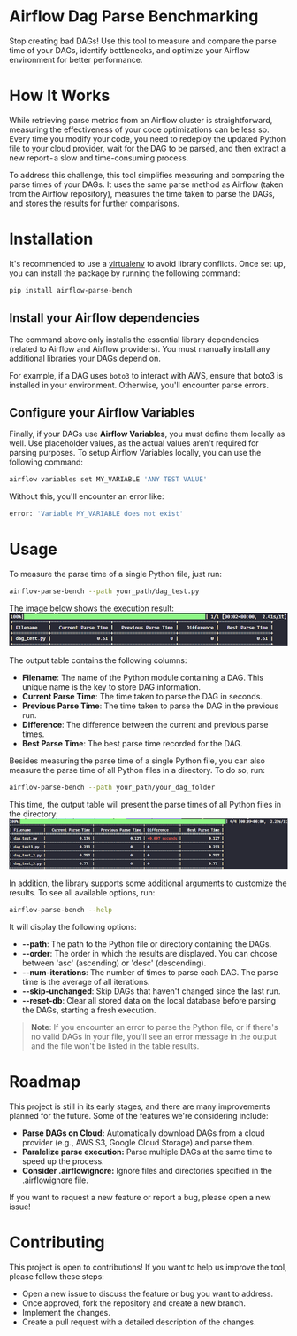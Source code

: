 # Airflow Dag Parse Benchmarking

Stop creating bad DAGs! Use this tool to measure and compare the parse time of your DAGs, identify bottlenecks, and optimize your Airflow environment for better performance.

# How It Works

While retrieving parse metrics from an Airflow cluster is straightforward, measuring the effectiveness of your code optimizations can be less so. Every time you modify your code, you need to redeploy the updated Python file to your cloud provider, wait for the DAG to be parsed, and then extract a new report - a slow and time-consuming process.

To address this challenge, this tool simplifies measuring and comparing the parse times of your DAGs. It uses the same parse method as Airflow (taken from the Airflow repository), measures the time taken to parse the DAGs, and stores the results for further comparisons.


# Installation
It's recommended to use a [virtualenv](https://docs.python.org/3/library/venv.html) to avoid library conflicts. Once set up, you can install the package by running the following command:

```bash
pip install airflow-parse-bench
```

## Install your Airflow dependencies
The command above only installs the essential library dependencies (related to Airflow and Airflow providers). You must manually install any additional libraries your DAGs depend on.

For example, if a DAG uses ```boto3``` to interact with AWS, ensure that boto3 is installed in your environment. Otherwise, you'll encounter parse errors.

## Configure your Airflow Variables
Finally, if your DAGs use **Airflow Variables**, you must define them locally as well. Use placeholder values, as the actual values aren't required for parsing purposes. To setup Airflow Variables locally, you can use the following command:

```bash
airflow variables set MY_VARIABLE 'ANY TEST VALUE'
```
Without this, you'll encounter an error like:
```bash
error: 'Variable MY_VARIABLE does not exist'
```

# Usage
To measure the parse time of a single Python file, just run:

```bash
airflow-parse-bench --path your_path/dag_test.py
```
The image below shows the execution result:
![lib_output](assets/lib_output.png)

The output table contains the following columns:
- **Filename**: The name of the Python module containing a DAG. This unique name is the key to store DAG information.
- **Current Parse Time**: The time taken to parse the DAG in seconds.
- **Previous Parse Time**: The time taken to parse the DAG in the previous run.
- **Difference**: The difference between the current and previous parse times.
- **Best Parse Time**: The best parse time recorded for the DAG.

Besides measuring the parse time of a single Python file, you can also measure the parse time of all Python files in a directory. To do so, run:

```bash
airflow-parse-bench --path your_path/your_dag_folder
```
This time, the output table will present the parse times of all Python files in the directory:
![lib_output](assets/multiple_lib_output.png)

In addition, the library supports some additional arguments to customize the results. To see all available options, run:

```bash
airflow-parse-bench --help
```
It will display the following options:
- **--path**: The path to the Python file or directory containing the DAGs.
- **--order**: The order in which the results are displayed. You can choose between 'asc' (ascending) or 'desc' (descending).
- **--num-iterations**: The number of times to parse each DAG. The parse time is the average of all iterations.
- **--skip-unchanged**: Skip DAGs that haven't changed since the last run.
- **--reset-db**: Clear all stored data on the local database before parsing the DAGs, starting a fresh execution.

> **Note**: If you encounter an error to parse the Python file, or if there's no valid DAGs in your file, you'll see an error message in the output and the file won't be listed in the table results.  

# Roadmap
This project is still in its early stages, and there are many improvements planned for the future. Some of the features we're considering include:

- **Parse DAGs on Cloud:** Automatically download DAGs from a cloud provider (e.g., AWS S3, Google Cloud Storage) and parse them.
- **Paralelize parse execution:** Parse multiple DAGs at the same time to speed up the process.
- **Consider .airflowignore:** Ignore files and directories specified in the .airflowignore file.

If you want to request a new feature or report a bug, please open a new issue!

# Contributing
This project is open to contributions! If you want to help us improve the tool, please follow these steps:

- Open a new issue to discuss the feature or bug you want to address.
- Once approved, fork the repository and create a new branch.
- Implement the changes.
- Create a pull request with a detailed description of the changes.
